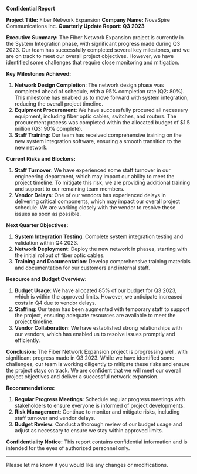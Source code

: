 **Confidential Report**

**Project Title:** Fiber Network Expansion
**Company Name:** NovaSpire Communications Inc.
**Quarterly Update Report: Q3 2023**

**Executive Summary:**
The Fiber Network Expansion project is currently in the System Integration phase, with significant progress made during Q3 2023. Our team has successfully completed several key milestones, and we are on track to meet our overall project objectives. However, we have identified some challenges that require close monitoring and mitigation.

**Key Milestones Achieved:**

1. **Network Design Completion**: The network design phase was completed ahead of schedule, with a 95% completion rate (Q2: 80%). This milestone has enabled us to move forward with system integration, reducing the overall project timeline.
2. **Equipment Procurement**: We have successfully procured all necessary equipment, including fiber optic cables, switches, and routers. The procurement process was completed within the allocated budget of $1.5 million (Q3: 90% complete).
3. **Staff Training**: Our team has received comprehensive training on the new system integration software, ensuring a smooth transition to the new network.

**Current Risks and Blockers:**

1. **Staff Turnover**: We have experienced some staff turnover in our engineering department, which may impact our ability to meet the project timeline. To mitigate this risk, we are providing additional training and support to our remaining team members.
2. **Vendor Delays**: One of our vendors has experienced delays in delivering critical components, which may impact our overall project schedule. We are working closely with the vendor to resolve these issues as soon as possible.

**Next Quarter Objectives:**

1. **System Integration Testing**: Complete system integration testing and validation within Q4 2023.
2. **Network Deployment**: Deploy the new network in phases, starting with the initial rollout of fiber optic cables.
3. **Training and Documentation**: Develop comprehensive training materials and documentation for our customers and internal staff.

**Resource and Budget Overview:**

1. **Budget Usage**: We have allocated 85% of our budget for Q3 2023, which is within the approved limits. However, we anticipate increased costs in Q4 due to vendor delays.
2. **Staffing**: Our team has been augmented with temporary staff to support the project, ensuring adequate resources are available to meet the project timeline.
3. **Vendor Collaboration**: We have established strong relationships with our vendors, which has enabled us to resolve issues promptly and efficiently.

**Conclusion:**
The Fiber Network Expansion project is progressing well, with significant progress made in Q3 2023. While we have identified some challenges, our team is working diligently to mitigate these risks and ensure the project stays on track. We are confident that we will meet our overall project objectives and deliver a successful network expansion.

**Recommendations:**

1. **Regular Progress Meetings**: Schedule regular progress meetings with stakeholders to ensure everyone is informed of project developments.
2. **Risk Management**: Continue to monitor and mitigate risks, including staff turnover and vendor delays.
3. **Budget Review**: Conduct a thorough review of our budget usage and adjust as necessary to ensure we stay within approved limits.

**Confidentiality Notice:**
This report contains confidential information and is intended for the eyes of authorized personnel only.

---

Please let me know if you would like any changes or modifications.